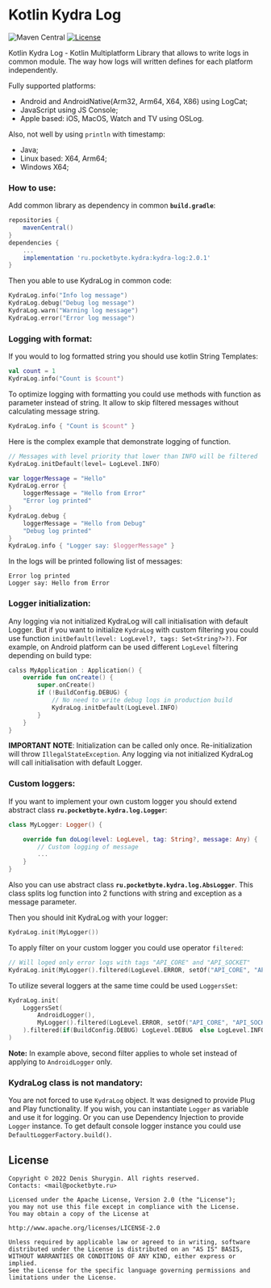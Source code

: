 # Kotlin Kydra Log
![Maven Central](https://img.shields.io/maven-central/v/ru.pocketbyte.kydra/kydra-log) [![License](https://img.shields.io/badge/License-Apache/2.0-blue.svg)](LICENSE)

Kotlin Kydra Log - Kotlin Multiplatform Library that allows to write logs in common module.
The way how logs will written defines for each platform independently.

Fully supported platforms:
- Android and AndroidNative(Arm32, Arm64, X64, X86) using LogCat;
- JavaScript using JS Console;
- Apple based: iOS, MacOS, Watch and TV using OSLog.

Also, not well by using `println` with timestamp:
- Java;
- Linux based: X64, Arm64;
- Windows X64;

### How to use:
Add common library as dependency in common **`build.gradle`**:
```gradle
repositories {
    mavenCentral()
}
dependencies {
    ...
    implementation 'ru.pocketbyte.kydra:kydra-log:2.0.1'
}
```

Then you able to use KydraLog in common code:
```Kotlin
KydraLog.info("Info log message")
KydraLog.debug("Debug log message")
KydraLog.warn("Warning log message")
KydraLog.error("Error log message")
```
### Logging with format:
If you would to log formatted string you should use kotlin String Templates:
```Kotlin
val count = 1
KydraLog.info("Count is $count")
```
To optimize logging with formatting you could use methods with function as parameter instead of
string. It allow to skip filtered messages without calculating message string.
```Kotlin
KydraLog.info { "Count is $count" }
```
Here is the complex example that demonstrate logging of function.
```Kotlin
// Messages with level priority that lower than INFO will be filtered
KydraLog.initDefault(level= LogLevel.INFO)

var loggerMessage = "Hello"
KydraLog.error {
    loggerMessage = "Hello from Error"
    "Error log printed"
}
KydraLog.debug {
    loggerMessage = "Hello from Debug"
    "Debug log printed"
}
KydraLog.info { "Logger say: $loggerMessage" }
```
In the logs will be printed following list of messages:
```
Error log printed
Logger say: Hello from Error
```
### Logger initialization:
Any logging via not initialized KydraLog will call initialisation with default Logger. But if you
want to initialize `KydraLog` with custom filtering you could use function 
`initDefault(level: LogLevel?, tags: Set<String?>?)`. For example, on Android platform can be used
different `LogLevel` filtering depending on build type:
```Kotlin
calss MyApplication : Application() {
    override fun onCreate() {
        super.onCreate()
        if (!BuildConfig.DEBUG) {
            // No need to write debug logs in production build
            KydraLog.initDefault(LogLevel.INFO)
        }
    }
}
```
**IMPORTANT NOTE**: Initialization can be called only once. Re-initialization will throw
`IllegalStateException`. Any logging via not initialized KydraLog will call initialisation with
default Logger.

### Custom loggers:
If you want to implement your own custom logger you should extend abstract class **`ru.pocketbyte.kydra.log.Logger`**:

```Kotlin
class MyLogger: Logger() {

    override fun doLog(level: LogLevel, tag: String?, message: Any) {
        // Custom logging of message
        ...
    }
}
```
Also you can use abstract class **`ru.pocketbyte.kydra.log.AbsLogger`**.
This class splits log function into 2 functions with string and exception as a message parameter.

Then you should init KydraLog with your logger:

```Kotlin
KydraLog.init(MyLogger())
```
To apply filter on your custom logger you could use operator `filtered`:
```Kotlin
// Will loged only error logs with tags "API_CORE" and "API_SOCKET"
KydraLog.init(MyLogger().filtered(LogLevel.ERROR, setOf("API_CORE", "API_SOCKET")))
```

To utilize several loggers at the same time could be used `LoggersSet`:
```Kotlin
KydraLog.init(
    LoggersSet(
        AndroidLogger(),
        MyLogger().filtered(LogLevel.ERROR, setOf("API_CORE", "API_SOCKET"))
    ).filtered(if(BuildConfig.DEBUG) LogLevel.DEBUG  else LogLevel.INFO)
)
```
**Note:** In example above, second filter applies to whole set instead of applying to
`AndroidLogger` only.

### KydraLog class is not mandatory:
You are not forced to use `KydraLog` object. It was designed to provide Plug and Play functionality.
If you wish, you can instantiate `Logger` as variable and use it for logging. Or you can use 
Dependency Injection to provide `Logger` instance. To get default console logger instance you could
use `DefaultLoggerFactory.build()`.

## License

```
Copyright © 2022 Denis Shurygin. All rights reserved.
Contacts: <mail@pocketbyte.ru>

Licensed under the Apache License, Version 2.0 (the "License");
you may not use this file except in compliance with the License.
You may obtain a copy of the License at

http://www.apache.org/licenses/LICENSE-2.0

Unless required by applicable law or agreed to in writing, software
distributed under the License is distributed on an "AS IS" BASIS,
WITHOUT WARRANTIES OR CONDITIONS OF ANY KIND, either express or implied.
See the License for the specific language governing permissions and
limitations under the License.
```
